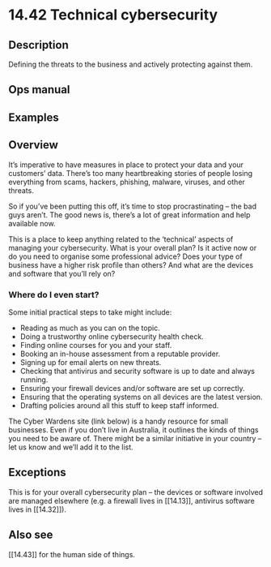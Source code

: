 # 14.42 Technical cybersecurity

## Description

Defining the threats to the business and actively protecting against them.

## Ops manual

## Examples

## Overview

It’s imperative to have measures in place to protect your data and your customers’ data. There’s too many heartbreaking stories of people losing everything from scams, hackers, phishing, malware, viruses, and other threats.

So if you’ve been putting this off, it’s time to stop procrastinating – the bad guys aren’t. The good news is, there’s a lot of great information and help available now.

This is a place to keep anything related to the ‘technical’ aspects of managing your cybersecurity. What is your overall plan? Is it active now or do you need to organise some professional advice? Does your type of business have a higher risk profile than others? And what are the devices and software that you’ll rely on?

### Where do I even start?

Some initial practical steps to take might include:

- Reading as much as you can on the topic.
- Doing a trustworthy online cybersecurity health check.
- Finding online courses for you and your staff.
- Booking an in-house assessment from a reputable provider.
- Signing up for email alerts on new threats.
- Checking that antivirus and security software is up to date and always running.
- Ensuring your firewall devices and/or software are set up correctly.
- Ensuring that the operating systems on all devices are the latest version.
- Drafting policies around all this stuff to keep staff informed.

The Cyber Wardens site (link below) is a handy resource for small businesses. Even if you don’t live in Australia, it outlines the kinds of things you need to be aware of. There might be a similar initiative in your country – let us know and we’ll add it to the list.

## Exceptions

This is for your overall cybersecurity plan – the devices or software involved are managed elsewhere (e.g. a firewall lives in [[14.13]], antivirus software lives in [[14.32]]).

## Also see

[[14.43]] for the human side of things.

